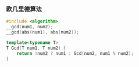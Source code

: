 <!-- -------------------------2020年11月17日 ---- 16时11分------------------------- -->

### 欧几里德算法

```cpp
#include <algorithm>
__gcd(num1, num2);
__gcd(abs(num1), abs(num2));

template<typename T>
T Gcd(T num1, T num2) {
    return !num2 ? num1 : Gcd(num2, num1 % num2);
}
```
